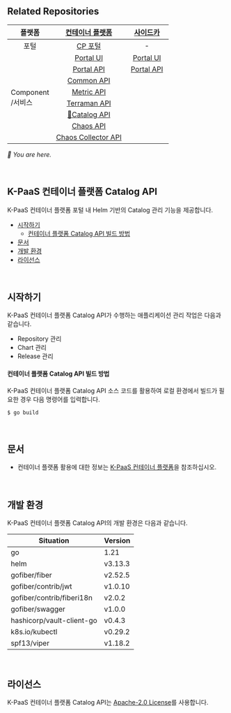 ## Related Repositories

<table>
<thead>
  <tr>
    <th>플랫폼</th>
    <th><a href="https://github.com/K-PaaS/cp-deployment">컨테이너 플랫폼</a></th>
    <th>&nbsp;&nbsp;&nbsp;<a href="https://github.com/K-PaaS/sidecar-deployment.git">사이드카</a>&nbsp;&nbsp;&nbsp;</th>
  </tr>
</thead>
<tbody>
  <tr>
    <td align="center">포털</td>
    <td align="center"><a href="https://github.com/K-PaaS/cp-portal-release">CP 포털</a></td>
    <td align="center">-</td>
  </tr>
  <tr>
    <td rowspan="8">Component <br>/서비스</td>
    <td align="center"><a href="https://github.com/K-PaaS/cp-portal-ui">Portal UI</a></td>
    <td align="center"><a href="https://github.com/K-PaaS/sidecar-portal-ui">Portal UI</a></td>
  </tr>
  <tr>
    <td align="center"><a href="https://github.com/K-PaaS/cp-portal-api">Portal API</a></td>
    <td align="center"><a href="https://github.com/K-PaaS/sidecar-portal-api">Portal API</a></td>
  </tr>
  <tr>
    <td align="center"><a href="https://github.com/K-PaaS/cp-portal-common-api">Common API</a></td>
    <td align="center"></td>
  </tr>
  <tr>
    <td align="center"><a href="https://github.com/K-PaaS/cp-metrics-api">Metric API</a></td>
    <td align="center"></td>
  </tr>
  <tr>
    <td align="center"><a href="https://github.com/K-PaaS/cp-terraman">Terraman API</a></td>
    <td align="center"></td>
  </tr>
  <tr>
    <td align="center"><a href="https://github.com/K-PaaS/cp-catalog-api">🚩Catalog API</a></td>
    <td align="center"></td>
  </tr>
  <tr>
    <td align="center"><a href="https://github.com/K-PaaS/cp-chaos-api">Chaos API</a></td>
    <td align="center"></td>
  </tr>
  <tr>
    <td align="center"><a href="https://github.com/K-PaaS/cp-chaos-collector">Chaos Collector API</a></td>
    <td align="center"></td>
  </tr>
</tbody></table>

<i>🚩 You are here.</i>

<br>

## K-PaaS 컨테이너 플랫폼 Catalog API
K-PaaS 컨테이너 플랫폼 포털 내 Helm 기반의 Catalog 관리 기능을 제공합니다.
- [시작하기](#시작하기)
    - [컨테이너 플랫폼 Catalog API 빌드 방법](#컨테이너-플랫폼-catalog-api-빌드-방법)
- [문서](#문서)
- [개발 환경](#개발-환경)
- [라이선스](#라이선스)

<br>

## 시작하기
K-PaaS 컨테이너 플랫폼 Catalog API가 수행하는 애플리케이션 관리 작업은 다음과 같습니다.
- Repository 관리
- Chart 관리
- Release 관리

#### 컨테이너 플랫폼 Catalog API 빌드 방법
K-PaaS 컨테이너 플랫폼 Catalog API 소스 코드를 활용하여 로컬 환경에서 빌드가 필요한 경우 다음 명령어를 입력합니다.
```
$ go build
```

<br>

## 문서
- 컨테이너 플랫폼 활용에 대한 정보는 [K-PaaS 컨테이너 플랫폼](https://github.com/K-PaaS/container-platform)을 참조하십시오.

<br>

## 개발 환경
K-PaaS 컨테이너 플랫폼 Catalog API의 개발 환경은 다음과 같습니다.

| Situation                   | Version |
|-----------------------------| ------- |
| go                          | 1.21    |
| helm                        | v3.13.3 |
| gofiber/fiber               | v2.52.5 |
| gofiber/contrib/jwt         | v1.0.10 |
| gofiber/contrib/fiberi18n   | v2.0.2  |
| gofiber/swagger             | v1.0.0  |
| hashicorp/vault-client-go   | v0.4.3  |
| k8s.io/kubectl              | v0.29.2 |
| spf13/viper                 | v1.18.2 |

<br>

## 라이선스
K-PaaS 컨테이너 플랫폼 Catalog API는 [Apache-2.0 License](http://www.apache.org/licenses/LICENSE-2.0)를 사용합니다.
